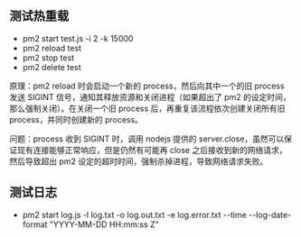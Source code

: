 ## 测试热重载

- pm2 start test.js -i 2 -k 15000
- pm2 reload test
- pm2 stop test
- pm2 delete test

原理：pm2 reload 时会启动一个新的 process，然后向其中一个的旧 process 发送 SIGINT 信号，通知其释放资源和关闭进程（如果超出了 pm2 的设定时间，那么强制关闭）。在关闭一个旧 process 后，再重复该流程依次创建关闭所有旧 process，并同时创建新的 process。

问题：process 收到 SIGINT 时，调用 nodejs 提供的 server.close，虽然可以保证现有连接能够正常响应，但是仍然有可能再 close 之后接收到新的网络请求，然后导致超出 pm2 设定的超时时间，强制杀掉进程，导致网络请求失败。

## 测试日志

- pm2 start log.js -l log.txt -o log.out.txt -e log.error.txt --time --log-date-format "YYYY-MM-DD HH:mm:ss Z"
